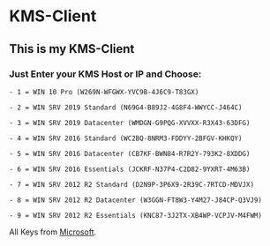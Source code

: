 
# KMS-Client

## This is my KMS-Client

### Just Enter your KMS Host or IP and Choose:

```
- 1 = WIN 10 Pro (W269N-WFGWX-YVC9B-4J6C9-T83GX)

- 2 = WIN SRV 2019 Standard (N69G4-B89J2-4G8F4-WWYCC-J464C)

- 3 = WIN SRV 2019 Datacenter (WMDGN-G9PQG-XVVXX-R3X43-63DFG)

- 4 = WIN SRV 2016 Standard (WC2BQ-8NRM3-FDDYY-2BFGV-KHKQY)

- 5 = WIN SRV 2016 Datacenter (CB7KF-BWN84-R7R2Y-793K2-8XDDG)

- 6 = WIN SRV 2016 Essentials (JCKRF-N37P4-C2D82-9YXRT-4M63B)

- 7 = WIN SRV 2012 R2 Standard (D2N9P-3P6X9-2R39C-7RTCD-MDVJX)

- 8 = WIN SRV 2012 R2 Datacenter (W3GGN-FT8W3-Y4M27-J84CP-Q3VJ9)

- 9 = WIN SRV 2012 R2 Essentials (KNC87-3J2TX-XB4WP-VCPJV-M4FWM)
```






All Keys from [Microsoft](https://docs.microsoft.com/en-us/windows-server/get-started/kmsclientkeys).


